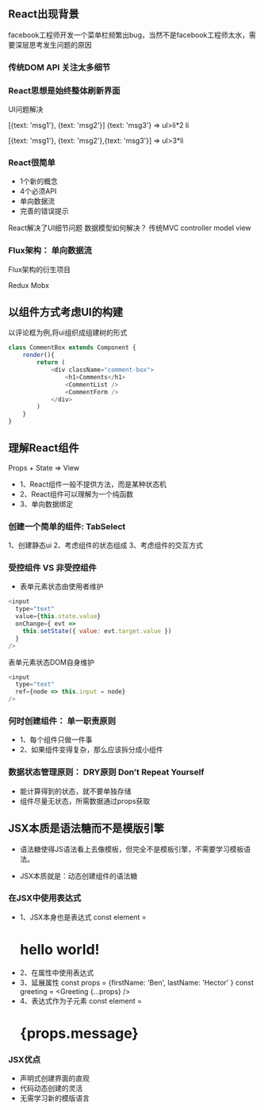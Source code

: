 
## React出现背景

facebook工程师开发一个菜单栏频繁出bug，当然不是facebook工程师太水，需要深层思考发生问题的原因

### 传统DOM API 关注太多细节

### React思想是始终整体刷新界面
UI问题解决

[{text: 'msg1'}, {text: 'msg2'}] {text: 'msg3'}  =>  ul>li*2 li

[{text: 'msg1'}, {text: 'msg2'},{text: 'msg3'}]  =>  ul>3*li


### React很简单
- 1个新的概念
- 4个必须API
- 单向数据流
- 完善的错误提示

React解决了UI细节问题
数据模型如何解决？ 传统MVC controller model view

### Flux架构： 单向数据流

Flux架构的衍生项目

Redux Mobx

## 以组件方式考虑UI的构建

以评论框为例,将ui组织成组建树的形式

```javascript
class CommentBox extends Component {
    render(){
        return (
            <div className="comment-box">
                <h1>Comments</h1>
                <CommentList />
                <CommentForm />
            </div>
        )
    }
}
```

## 理解React组件

Props + State => View

- 1、React组件一般不提供方法，而是某种状态机
- 2、React组件可以理解为一个纯函数
- 3、单向数据绑定


### 创建一个简单的组件: TabSelect

1、创建静态ui
2、考虑组件的状态组成
3、考虑组件的交互方式

### 受控组件 VS 非受控组件

- 表单元素状态由使用者维护
```javascript
<input
  type="text"
  value={this.state.value}
  onChange={ evt =>
    this.setState({ value: evt.target.value })
  }
/>
```

表单元素状态DOM自身维护
```javascript
<input
  type="text"
  ref={node => this.input = node}
/>
```

### 何时创建组件： 单一职责原则
- 1、每个组件只做一件事
- 2、如果组件变得复杂，那么应该拆分成小组件

### 数据状态管理原则： DRY原则 Don’t Repeat Yourself

- 能计算得到的状态，就不要单独存储
- 组件尽量无状态，所需数据通过props获取

## JSX本质是语法糖而不是模版引擎

- 语法糖使得JS语法看上去像模板，但完全不是模板引擎，不需要学习模板语法。

- JSX本质就是：动态创建组件的语法糖

### 在JSX中使用表达式

- 1、JSX本身也是表达式 const element = <h1>hello world!</h1>
- 2、在属性中使用表达式 <MyComponent foo={1+2+3+4} />
- 3、延展属性 const props = {firstName: 'Ben', lastName: 'Hector' } const greeting = <Greeting {...props} />
- 4、表达式作为子元素 const element = <h1>{props.message}</h1>

### JSX优点

- 声明式创建界面的直观
- 代码动态创建的灵活
- 无需学习新的模版语言









